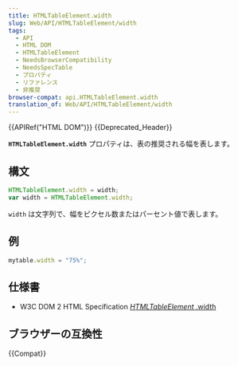 ```yaml
---
title: HTMLTableElement.width
slug: Web/API/HTMLTableElement/width
tags:
  - API
  - HTML DOM
  - HTMLTableElement
  - NeedsBrowserCompatibility
  - NeedsSpecTable
  - プロパティ
  - リファレンス
  - 非推奨
browser-compat: api.HTMLTableElement.width
translation_of: Web/API/HTMLTableElement/width
---
```

{{APIRef("HTML DOM")}} {{Deprecated_Header}}

**`HTMLTableElement.width`** プロパティは、表の推奨される幅を表します。

## 構文

```js
HTMLTableElement.width = width;
var width = HTMLTableElement.width;
```

`width` は文字列で、幅をピクセル数またはパーセント値で表します。

## 例

```js
mytable.width = "75%";
```

## 仕様書

- W3C DOM 2 HTML Specification [_HTMLTableElement_
  .width](https://www.w3.org/TR/DOM-Level-2-HTML/html.html#ID-77447361)

## ブラウザーの互換性

{{Compat}}
